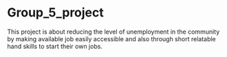 # Group_5_project
This project is about reducing the level of unemployment in the community by making available job easily accessible and also through short relatable hand skills to start their own jobs. 
